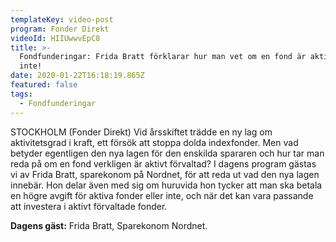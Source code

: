 ```yaml
---
templateKey: video-post
program: Fonder Direkt
videoId: HIIUwwvEpC8
title: >-
  Fondfunderingar: Frida Bratt förklarar hur man vet om en fond är aktiv eller
  inte!
date: 2020-01-22T16:18:19.865Z
featured: false
tags:
  - Fondfunderingar
---
```

STOCKHOLM (Fonder Direkt) Vid årsskiftet trädde en ny lag om aktivitetsgrad i kraft, ett försök att stoppa dolda indexfonder. Men vad betyder egentligen den nya lagen för den enskilda spararen och hur tar man reda på om en fond verkligen är aktivt förvaltad? I dagens program gästas vi av Frida Bratt, sparekonom på Nordnet, för att reda ut vad den nya lagen innebär. Hon delar även med sig om huruvida hon tycker att man ska betala en högre avgift för aktiva fonder eller inte, och när det kan vara passande att investera i aktivt förvaltade fonder.

**Dagens gäst:** Frida Bratt, Sparekonom Nordnet.
